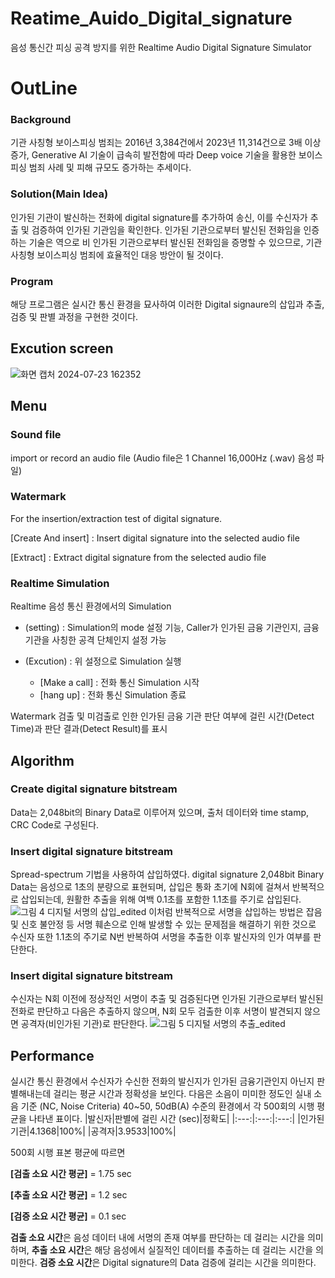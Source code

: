 # Reatime_Auido_Digital_signature
음성 통신간 피싱 공격 방지를 위한 Realtime Audio Digital Signature Simulator

# OutLine
### Background
기관 사칭형 보이스피싱 범죄는 2016년 3,384건에서 2023년 11,314건으로 3배 이상 증가, Generative AI 기술이 급속히 발전함에 따라 Deep voice 기술을 활용한 보이스피싱 범죄 사례 및 피해 규모도 증가하는 추세이다. 
### Solution(Main Idea)
인가된 기관이 발신하는 전화에 digital signature를 추가하여 송신, 이를 수신자가 추출 및 검증하여 인가된 기관임을 확인한다. 인가된 기관으로부터 발신된 전화임을 인증하는 기술은 역으로 비 인가된 기관으로부터 발신된 전화임을 증명할 수 있으므로, 기관 사칭형 보이스피싱 범죄에 효율적인 대응 방안이 될 것이다.
### Program
해당 프로그램은 실시간 통신 환경을 묘사하여 이러한 Digital signaure의 삽입과 추출, 검증 및 판별 과정을 구현한 것이다.

## Excution screen
![화면 캡처 2024-07-23 162352](https://github.com/user-attachments/assets/aee2c5e3-192d-4462-b693-5cea9c81c09b)

## Menu
### Sound file
import or record an audio file (Audio file은 1 Channel 16,000Hz (.wav) 음성 파일)

### Watermark
For the insertion/extraction test of digital signature.

[Create And insert] : Insert digital signature into the selected audio file 

[Extract] : Extract digital signature from the selected audio file

### Realtime Simulation
 Realtime 음성 통신 환경에서의 Simulation
 - (setting) : Simulation의 mode 설정 기능, Caller가 인가된 금융 기관인지, 금융 기관을 사칭한 공격 단체인지 설정 가능

 - (Excution) : 위 설정으로 Simulation 실행
    - [Make a call] : 전화 통신 Simulation 시작
    - [hang up] : 전화 통신 Simulation 종료

Watermark 검출 및 미검출로 인한 인가된 금융 기관 판단 여부에 걸린 시간(Detect Time)과 판단 결과(Detect Result)를 표시

## Algorithm
### Create digital signature bitstream 
Data는 2,048bit의 Binary Data로 이루어져 있으며, 출처 데이터와 time stamp, CRC Code로 구성된다.
### Insert digital signature bitstream 
Spread-spectrum 기법을 사용하여 삽입하였다. 
digital signature 2,048bit Binary Data는 음성으로 1초의 분량으로 표현되며, 삽입은 통화 초기에 N회에 걸쳐서 반복적으로 삽입되는데, 원활한 추출을 위해 여백 0.1초를 포함한 1.1초를 주기로 삽입된다.
![그림 4  디지털 서명의 삽입_edited](https://github.com/user-attachments/assets/5417ce23-5511-470b-ad03-b8a01707285f)
이처럼 반복적으로 서명을 삽입하는 방법은 잡음 및 신호 불안정 등 서명 훼손으로 인해 발생할 수 있는 문제점을 해결하기 위한 것으로 수신자 또한 1.1초의 주기로 N번 반복하여 서명을 추출한 이후 발신자의 인가 여부를 판단한다.
### Insert digital signature bitstream 
수신자는 N회 이전에 정상적인 서명이 추출 및 검증된다면 인가된 기관으로부터 발신된 전화로 판단하고 다음은 추출하지 않으며, N회 모두 검출한 이후 서명이 발견되지 않으면 공격자(비인가된 기관)로 판단한다.
![그림 5  디지털 서명의 추출_edited](https://github.com/user-attachments/assets/2ddc98ae-5190-4c4d-ae04-eeb1ca752afa)

 
## Performance
실시간 통신 환경에서 수신자가 수신한 전화의 발신지가 인가된 금융기관인지 아닌지 판별해내는데 걸리는 평균 시간과 정확성을 보인다.
다음은 소음이 미미한 정도인 실내 소음 기준 (NC, Noise Criteria) 40~50, 50dB(A) 수준의 환경에서 각 500회의 시행 평균을 나타낸 표이다.
|발신자|판별에 걸린 시간 (sec)|정확도|
|:---:|:---:|:---:|
|인가된 기관|4.1368|100%|
|공격자|3.9533|100%|

500회 시행 표본 평균에 따르면 

<b>[검출 소요 시간 평균]</b> = 1.75 sec

<b>[추출 소요 시간 평균]</b> = 1.2 sec

<b>[검증 소요 시간 평균]</b> = 0.1 sec

<b>검출 소요 시간</b>은 음성 데이터 내에 서명의 존재 여부를 판단하는 데 걸리는 시간을 의미하며, <b>추출 소요 시간</b>은 해당 음성에서 실질적인 데이터를 추출하는 데 걸리는 시간을 의미한다. <b>검증 소요 시간</b>은 Digital signature의 Data 검증에 걸리는 시간을 의미한다.
